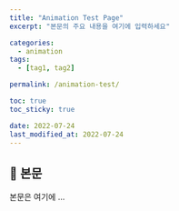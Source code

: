 ```yaml
---
title: "Animation Test Page"
excerpt: "본문의 주요 내용을 여기에 입력하세요"

categories:
  - animation
tags:
  - [tag1, tag2]

permalink: /animation-test/

toc: true
toc_sticky: true

date: 2022-07-24
last_modified_at: 2022-07-24
---
```


## 🦥 본문

본문은 여기에 ...
